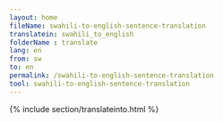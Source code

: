```yaml
---
layout: home
fileName: swahili-to-english-sentence-translation
translatein: swahili_to_english
folderName : translate
lang: en
from: sw
to: en
permalink: /swahili-to-english-sentence-translation
tool: swahili-to-english-sentence-translation
---
```

{% include section/translateinto.html %}